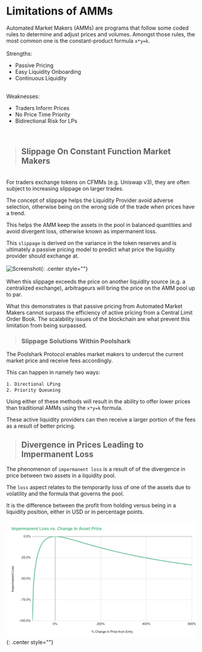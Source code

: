 # Limitations of AMMs

Automated Market Makers (AMMs) are programs that follow some coded rules to determine and
adjust prices and volumes. Amongst those rules, the most common one is the constant-product
formula `x*y=k`.
<br/><br/>
Strengths:

* Passive Pricing
* Easy Liquidity Onboarding
* Continuous Liquidity
<br/><br/>

Weaknesses:

* Traders Inform Prices
* No Price Time Priority
* Bidirectional Risk for LPs
<br/>

>## **Slippage On Constant Function Market Makers**

<br/>
For traders exchange tokens on CFMMs (e.g. Uniswap v3), they are often subject to increasing slippage on larger trades.

The concept of slippage helps the Liquidity Provider avoid adverse selection, otherwise being on the wrong side of the trade when prices have a trend.

This helps the AMM keep the assets in the pool in balanced quantities and avoid divergent loss, otherwise known as impermanent loss.

This `slippage` is derived on the variance in the token reserves and is ultimately a passive pricing model to predict what price the liquidity provider should exchange at.
<br/><br/>
![Screenshot](slippage.jpeg){: .center style=""}
<br/><br/>
When this slippage exceeds the price on another liquidity source (e.g. a centralized exchange), arbitrageurs
will bring the price on the AMM pool up to par.

What this demonstrates is that passive pricing from Automated Market Makers cannot surpass the efficiency of active pricing from a Central Limit Order Book. The scalability issues of the blockchain are what prevent this limitation from being surpassed.

>### **Slippage Solutions Within Poolshark**

The Poolshark Protocol enables market makers to undercut the current market price and receive fees accordingly.

This can happen in namely two ways:
```
1. Directional LPing
2. Priority Queueing
```

Using either of these methods will result in the ability to offer lower prices than traditional AMMs using the `x*y=k` formula.

These active liquidity providers can then receive a larger portion of the fees as a result of better pricing.

>## **Divergence in Prices Leading to Impermanent Loss**

The phenomenon of `impermanent loss` is a result of of the divergence in price between two assets in a liquidity pool.

The `loss` aspect relates to the temporarily loss of one of the assets due to volatility and the formula that governs the pool.

It is the difference between the profit from holding versus being in a liquidity position, either in USD or in percentage points.
<br/><br/>
![Screenshot](divergent-loss.png){: .center style=""}
<br/><br/>